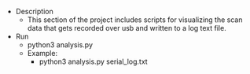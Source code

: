 * Description
    - This section of the project includes scripts for visualizing the scan data that gets recorded over usb and written to a log text file.
* Run
    - python3 analysis.py <scan log file path>
    - Example:
        - python3 analysis.py serial_log.txt